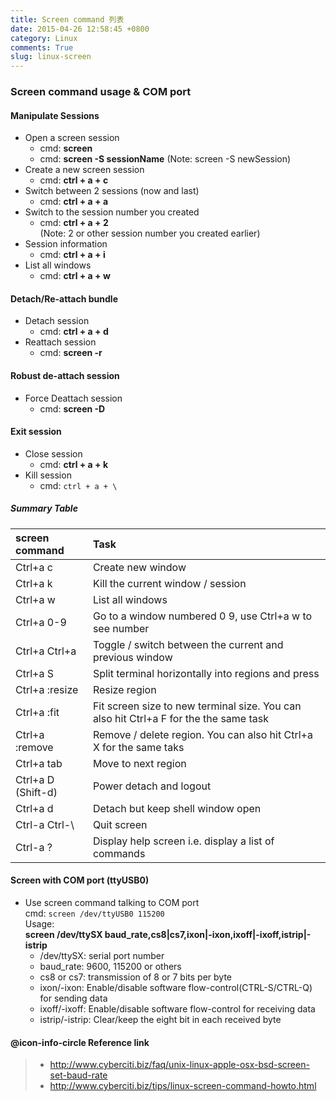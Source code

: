 ```yaml
---
title: Screen command 列表
date: 2015-04-26 12:58:45 +0800
category: Linux
comments: True
slug: linux-screen
---
```

### Screen command usage & COM port

#### Manipulate Sessions
- Open a screen session    
  * cmd: **screen**     
  * cmd: **screen -S sessionName** (Note: screen -S newSession)     
- Create a new screen session    
  * cmd: **ctrl + a + c**    
- Switch between 2 sessions (now and last)    
  * cmd: **ctrl + a + a**    
- Switch to the session number you created    
  * cmd: **ctrl + a + 2**    
  (Note: 2 or other session number you created earlier)    
- Session information    
  * cmd: **ctrl + a + i**    
- List all windows    
  * cmd: **ctrl + a + w**    

#### Detach/Re-attach bundle
- Detach session    
  * cmd: **ctrl + a + d**     
- Reattach session    
  * cmd: **screen -r**    

#### Robust de-attach session
- Force Deattach session    
  * cmd: **screen -D**    

#### Exit session
- Close session    
  * cmd: **ctrl + a + k**    
- Kill session    
  * cmd: `ctrl + a + \`    

##### Summary Table

|screen command     | Task
|:------------------|:-----------------------------------------------------|
|Ctrl+a c           |  Create new window
|Ctrl+a k           |  Kill the current window / session
|Ctrl+a w           |  List all windows
|Ctrl+a 0-9         | Go to a window numbered 0 9, use Ctrl+a w to see number
|Ctrl+a Ctrl+a      | Toggle / switch between the current and previous window
|Ctrl+a S           | Split terminal horizontally into regions and press
|Ctrl+a :resize     | Resize region
|Ctrl+a :fit        | Fit screen size to new terminal size. You can also hit Ctrl+a F for the the same task
|Ctrl+a :remove     |  Remove / delete region. You can also hit Ctrl+a X for the same taks
|Ctrl+a tab         | Move to next region
|Ctrl+a D (Shift-d) |  Power detach and logout
|Ctrl+a d           |   Detach but keep shell window open
|Ctrl-a Ctrl-\      |  Quit screen
|Ctrl-a ?           | Display help screen i.e. display a list of commands

#### Screen with COM port (ttyUSB0)
- Use screen command talking to COM port    
  cmd: `screen /dev/ttyUSB0 115200`    
Usage:   
  **screen /dev/ttySX baud_rate,cs8|cs7,ixon|-ixon,ixoff|-ixoff,istrip|-istrip**    
  - /dev/ttySX: serial port number    
  - baud_rate: 9600, 115200 or others    
  - cs8 or cs7: transmission of 8 or 7 bits per byte    
  - ixon/-ixon: Enable/disable software flow-control(CTRL-S/CTRL-Q) for sending data    
  - ixoff/-ixoff: Enable/disable software flow-control for receiving data    
  - istrip/-istrip: Clear/keep the eight bit in each received byte    


#### @icon-info-circle Reference link
  >- http://www.cyberciti.biz/faq/unix-linux-apple-osx-bsd-screen-set-baud-rate    
  >- http://www.cyberciti.biz/tips/linux-screen-command-howto.html    
